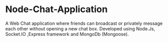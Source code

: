 # Node-Chat-Application
A Web Chat application where friends can broadcast or privately message each other without opening a new chat box. Developed using Node.Js, Socket.IO ,Express framework and MongoDb (Mongoose).
